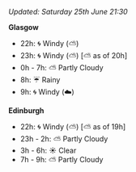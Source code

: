 *Updated: Saturday 25th June 21:30*

**Glasgow**

* 22h: :cyclone: Windy (:partly_sunny:)
* 23h: :cyclone: Windy (:partly_sunny:) [:partly_sunny: as of 20h]
* 0h - 7h: :partly_sunny: Partly Cloudy
* 8h: :umbrella: Rainy
* 9h: :cyclone: Windy (:cloud:)

**Edinburgh**

* 22h: :cyclone: Windy (:partly_sunny:) [:partly_sunny: as of 19h]
* 23h - 2h: :partly_sunny: Partly Cloudy
* 3h - 6h: :sunny: Clear
* 7h - 9h: :partly_sunny: Partly Cloudy
